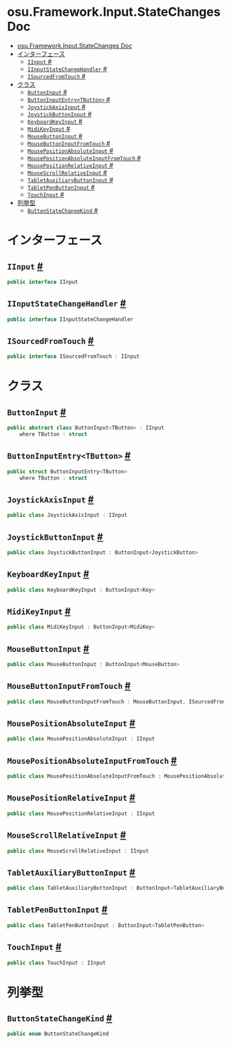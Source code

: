 # osu.Framework.Input.StateChanges Doc
- [osu.Framework.Input.StateChanges Doc](#osuframeworkinputstatechanges-doc)
- [インターフェース](#インターフェース)
  - [`IInput` #](#iinput-)
  - [`IInputStateChangeHandler` #](#iinputstatechangehandler-)
  - [`ISourcedFromTouch` #](#isourcedfromtouch-)
- [クラス](#クラス)
  - [`ButtonInput` #](#buttoninput-)
  - [`ButtonInputEntry<TButton>` #](#buttoninputentrytbutton-)
  - [`JoystickAxisInput` #](#joystickaxisinput-)
  - [`JoystickButtonInput` #](#joystickbuttoninput-)
  - [`KeyboardKeyInput` #](#keyboardkeyinput-)
  - [`MidiKeyInput` #](#midikeyinput-)
  - [`MouseButtonInput` #](#mousebuttoninput-)
  - [`MouseButtonInputFromTouch` #](#mousebuttoninputfromtouch-)
  - [`MousePositionAbsoluteInput` #](#mousepositionabsoluteinput-)
  - [`MousePositionAbsoluteInputFromTouch` #](#mousepositionabsoluteinputfromtouch-)
  - [`MousePositionRelativeInput` #](#mousepositionrelativeinput-)
  - [`MouseScrollRelativeInput` #](#mousescrollrelativeinput-)
  - [`TabletAuxiliaryButtonInput` #](#tabletauxiliarybuttoninput-)
  - [`TabletPenButtonInput` #](#tabletpenbuttoninput-)
  - [`TouchInput` #](#touchinput-)
- [列挙型](#列挙型)
  - [`ButtonStateChangeKind` #](#buttonstatechangekind-)

# インターフェース
## `IInput` [#](https://github.com/ppy/osu-framework/blob/master/osu.Framework/Input/StateChanges/IInput.cs#L11)
```csharp
public interface IInput
```

## `IInputStateChangeHandler` [#](https://github.com/ppy/osu-framework/blob/master/osu.Framework/Input/StateChanges/IInputStateChangeHandler.cs#L12)
```csharp
public interface IInputStateChangeHandler
```

## `ISourcedFromTouch` [#](https://github.com/ppy/osu-framework/blob/master/osu.Framework/Input/StateChanges/ISourcedFromTouch.cs#L12)
```csharp
public interface ISourcedFromTouch : IInput
```



# クラス
## `ButtonInput` [#](https://github.com/ppy/osu-framework/blob/master/osu.Framework/Input/StateChanges/ButtonInput.cs#L15)
```csharp
public abstract class ButtonInput<TButton> : IInput
    where TButton : struct
```

## `ButtonInputEntry<TButton>` [#](https://github.com/ppy/osu-framework/blob/master/osu.Framework/Input/StateChanges/ButtonInputEntry.cs#L10)
```csharp
public struct ButtonInputEntry<TButton>
    where TButton : struct
```

## `JoystickAxisInput` [#](https://github.com/ppy/osu-framework/blob/master/osu.Framework/Input/StateChanges/JoystickAxisInput.cs#L14)
```csharp
public class JoystickAxisInput : IInput
```

## `JoystickButtonInput` [#](https://github.com/ppy/osu-framework/blob/master/osu.Framework/Input/StateChanges/JoystickButtonInput.cs#L9)
```csharp
public class JoystickButtonInput : ButtonInput<JoystickButton>
```

## `KeyboardKeyInput` [#](https://github.com/ppy/osu-framework/blob/master/osu.Framework/Input/StateChanges/KeyboardKeyInput.cs#L10)
```csharp
public class KeyboardKeyInput : ButtonInput<Key>
```

## `MidiKeyInput` [#](https://github.com/ppy/osu-framework/blob/master/osu.Framework/Input/StateChanges/MidiKeyInput.cs#L13)
```csharp
public class MidiKeyInput : ButtonInput<MidiKey>
```

## `MouseButtonInput` [#](https://github.com/ppy/osu-framework/blob/master/osu.Framework/Input/StateChanges/MouseButtonInput.cs#L10)
```csharp
public class MouseButtonInput : ButtonInput<MouseButton>
```

## `MouseButtonInputFromTouch` [#](https://github.com/ppy/osu-framework/blob/master/osu.Framework/Input/StateChanges/MouseButtonInputFromTouch.cs#L9)
```csharp
public class MouseButtonInputFromTouch : MouseButtonInput, ISourcedFromTouch
```

## `MousePositionAbsoluteInput` [#](https://github.com/ppy/osu-framework/blob/master/osu.Framework/Input/StateChanges/MousePositionAbsoluteInput.cs#L17)
```csharp
public class MousePositionAbsoluteInput : IInput
```

## `MousePositionAbsoluteInputFromTouch` [#](https://github.com/ppy/osu-framework/blob/master/osu.Framework/Input/StateChanges/MousePositionAbsoluteInputFromTouch.cs#L8)
```csharp
public class MousePositionAbsoluteInputFromTouch : MousePositionAbsoluteInput, ISourcedFromTouch
```

## `MousePositionRelativeInput` [#](https://github.com/ppy/osu-framework/blob/master/osu.Framework/Input/StateChanges/MousePositionRelativeInput.cs#L14)
```csharp
public class MousePositionRelativeInput : IInput
```

## `MouseScrollRelativeInput` [#](https://github.com/ppy/osu-framework/blob/master/osu.Framework/Input/StateChanges/MouseScrollRelativeInput.cs#L14)
```csharp
public class MouseScrollRelativeInput : IInput
```

## `TabletAuxiliaryButtonInput` [#](https://github.com/ppy/osu-framework/blob/master/osu.Framework/Input/StateChanges/TabletAuxiliaryButtonInput.cs#L9)
```csharp
public class TabletAuxiliaryButtonInput : ButtonInput<TabletAuxiliaryButton>
```

## `TabletPenButtonInput` [#](https://github.com/ppy/osu-framework/blob/master/osu.Framework/Input/StateChanges/TabletPenButtonInput.cs#L9)
```csharp
public class TabletPenButtonInput : ButtonInput<TabletPenButton>
```

## `TouchInput` [#](https://github.com/ppy/osu-framework/blob/master/osu.Framework/Input/StateChanges/TouchInput.cs#L14)
```csharp
public class TouchInput : IInput
```



# 列挙型
## `ButtonStateChangeKind` [#](https://github.com/ppy/osu-framework/blob/master/osu.Framework/Input/StateChanges/ButtonStateChangeKind.cs#L9)
```csharp
public enum ButtonStateChangeKind
```